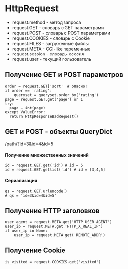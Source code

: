 HttpRequest
=

- request.method - метод запроса
- request.GET - словарь с GET параметрами
- request.POST - словарь с POST параметрами
- request.COOKIES - словарь c Cookie
- request.FILES - загруженныe файлы
- request.META - CGI-like переменные
- request.session - словарь-сессия
- request.user - текущий пользователь


## Получение GET и POST параметров
```
order = request.GET['sort'] # опасно!
if order == 'rating':
    queryset = queryset.order_by('rating')
page = request.GET.get('page') or 1
try:
  page = int(page)
except ValueError:
  return HttpResponseBadRequest()
```

## GET и POST - объекты QueryDict
/path/?id=3&id=4&id=5

#### Получение множественных значений
```
id = request.GET.get('id') # id = 5
id = request.GET.getlist('id') # id = [3,4,5]
```
#### Сериализация
```
qs = request.GET.urlencode()
# qs = 'id=3&id=4&id=5'
```

## Получение HTTP заголовков
```
user_agent = request.META.get('HTTP_USER_AGENT')
user_ip = request.META.get('HTTP_X_REAL_IP')
if user_ip in None:
    user_ip = request.META.get('REMOTE_ADDR')
```

## Получение Cookie
```
is_visited = request.COOKIES.get('visited')
```
